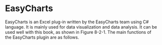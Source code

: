 # EasyCharts
EasyCharts is an Excel plug-in written by the EasyCharts team using C# language. It is mainly used for data visualization and data analysis. It can be used well with this book, as shown in Figure 8-2-1. The main functions of the EasyCharts plugin are as follows. 
